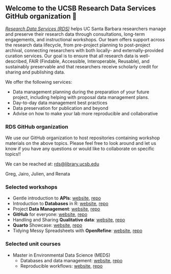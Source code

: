 ## Welcome to the UCSB Research Data Services GitHub organization 👋

_[Research Data Services (RDS)](https://www.library.ucsb.edu/research-data-services)_ helps UC Santa Barbara researchers manage and preserve their research data through consultations, long-term engagements, and instructional workshops. 
Our team offers support across the research data lifecycle, from pre-project planning to post-project archival, connecting researchers with both locally- and externally-provided curation services. 
Our goal is to ensure that all research data is well-described, FAIR (Findable, Accessible, Interoperable, Reusable), and sustainably preservable and that researchers receive scholarly credit for sharing and publishing data.

We offer the following services:
- Data management planning during the preparation of your future project, including helping with proposal data management plans.
- Day-to-day data management best practices
- Data preservation for publication and beyond
- Advise on how to make your lab more reproducible and collaborative


### RDS GitHub organization

We use our GitHub organization to host repositories containing workshop materials on the above topics. Please feel free to look around and let us know if you have any questions or would like to collaborate on specific topics!!

We can be reached at: rds@library.ucsb.edu

Greg, Jairo, Julien, and Renata

### Selected workshops 

- Gentle introduction to **APIs**: [website](https://jairomelo.com/intro2APIs/chapters/interact-apis.html), [repo](https://github.com/UCSB-Library-Research-Data-Services/intro2APIs)
- Introduction to **Databases** in R: [website](https://ucsb-library-research-data-services.github.io/intro-database-r/hands-on.html), [repo](https://github.com/UCSB-Library-Research-Data-Services/intro-database-r)
- Project **Data Management**: [website](https://ucsb-library-research-data-services.github.io/project-data-management/), [repo](https://github.com/UCSB-Library-Research-Data-Services/project-data-management)
- **GitHub** for everyone: [website](https://ucsb-library-research-data-services.github.io/github-4everyone/), [repo](https://github.com/UCSB-Library-Research-Data-Services/github-4everyone)
- Handling and Sharing **Qualitative data**: [website](https://ucsb-library-research-data-services.github.io/qualdata-training/), [repo](https://github.com/UCSB-Library-Research-Data-Services/qualdata-training)
- **Quarto** Showcase: [website](https://ucsb-library-research-data-services.github.io/ucldw25-quarto-showcase/), [repo](https://github.com/UCSB-Library-Research-Data-Services/ucldw25-quarto-showcase)
- Tidying Messy Spreadsheets with **OpenRefine**: [website](https://ucsb-library-research-data-services.github.io/openrefine/), [repo](https://github.com/UCSB-Library-Research-Data-Services/openrefine)

### Selected unit courses

- Master in Environmental Data Science (MEDS)
   - Databases and data management: [website](https://ucsb-library-research-data-services.github.io/bren-eds213/), [repo](https://github.com/UCSB-Library-Research-Data-Services/bren-eds213)
   - Reproducible workflows: [website](https://eds-214.github.io/EDS-214-analytical-workflows/), [repo](https://github.com/eds-214)
